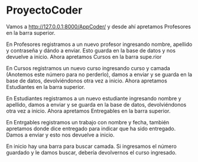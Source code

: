 # ProyectoCoder

Vamos a http://127.0.0.1:8000/AppCoder/ y desde ahí apretamos Profesores en la barra superior.

En Profesores registramos a un nuevo profesor ingresando nombre, apellido y contraseña y dándo a enviar. Esto guarda en la base de datos y nos devuelve a inicio. Ahora apretamos Cursos en la barra supe.rior

En Cursos registramos un nuevo curso ingresando curso y camada (Anotemos este número para no perderlo), damos a enviar y se guarda en la base de datos, devolviéndonos otra vez a inicio. Ahora apretamos Estudiantes en la barra superior.

En Estudiantes registramos a un nuevo estudiante ingresando nombre y apellido, damos a enviar y se guarda en la base de datos, devolviéndonos otra vez a inicio. Ahora apretamos Entregables en la barra superior.

En Entrgables registramos un trabajo con nombre y fecha, también apretamos donde dice entregado para indicar que ha sido entregado. Damos a enviar y esto nos devuelve a inicio.

En inicio hay una barra para buscar camada. Si ingresamos el número guardado y le damos buscar, debería devolvernos el curso ingresado.
